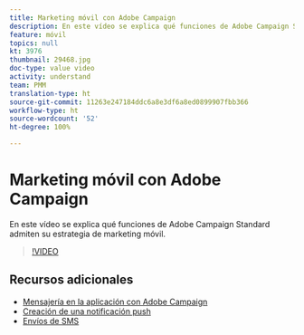 ```yaml
---
title: Marketing móvil con Adobe Campaign
description: En este vídeo se explica qué funciones de Adobe Campaign Standard admiten su estrategia de marketing móvil.
feature: móvil
topics: null
kt: 3976
thumbnail: 29468.jpg
doc-type: value video
activity: understand
team: PMM
translation-type: ht
source-git-commit: 11263e247184ddc6a8e3df6a8ed0899907fbb366
workflow-type: ht
source-wordcount: '52'
ht-degree: 100%

---
```



# Marketing móvil con Adobe Campaign

En este vídeo se explica qué funciones de Adobe Campaign Standard admiten su estrategia de marketing móvil.

>[!VIDEO](https://video.tv.adobe.com/v/29468?quality=12)

## Recursos adicionales

* [Mensajería en la aplicación con Adobe Campaign](/help/communication-channels/mobile/in-app/in-app-message-overview.md)
* [Creación de una notificación push](/help/communication-channels/mobile/push-notifications/creating-a-push-notification.md)
* [Envíos de SMS](/help/communication-channels/mobile/sms/sms-delivery.md)
